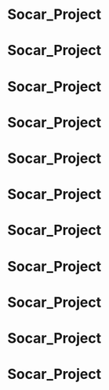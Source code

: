 # Socar_Project
# Socar_Project
# Socar_Project
# Socar_Project
# Socar_Project
# Socar_Project
# Socar_Project
# Socar_Project
# Socar_Project
# Socar_Project
# Socar_Project
